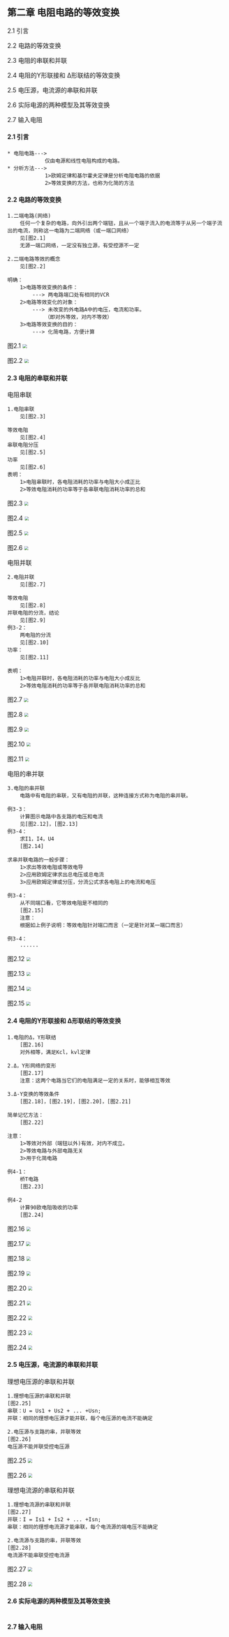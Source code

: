 

## 第二章 电阻电路的等效变换

2.1 引言

2.2 电路的等效变换

2.3 电阻的串联和并联

2.4 电阻的Y形联接和 Δ形联结的等效变换

2.5 电压源，电流源的串联和并联

2.6 实际电源的两种模型及其等效变换

2.7 输入电阻

#### 2.1 引言

```
* 电阻电路--->
			仅由电源和线性电阻构成的电路。
* 分析方法--->
			1>欧姆定律和基尔霍夫定律是分析电阻电路的依据
			2>等效变换的方法，也称为化简的方法
```

#### 2.2 电路的等效变换
```
1.二端电路(网络)
	任何一个复杂的电路，向外引出两个端钮，且从一个端子流入的电流等于从另一个端子流出的电流，则称这一电路为二端网络（或一端口网络）
	见[图2.1]
	无源一端口网络，一定没有独立源，有受控源不一定

2.二端电路等效的概念
	见[图2.2]
	
明确：
	1>电路等效变换的条件：
		---> 两电路端口处有相同的VCR
	2>电路等效变化的对象：
		---> 未改变的外电路A中的电压，电流和功率。
			（即对外等效，对内不等效）
	3>电路等效变换的目的：
		---> 化简电路，方便计算
```
图2.1
<img src="img/2/2.1.png" style="zoom:60%;" />

图2.2
<img src="img/2/2.2.png" style="zoom:60%;" />

#### 2.3 电阻的串联和并联

电阻串联

```
1.电阻串联
	见[图2.3]

等效电阻
	见[图2.4]
串联电阻分压
	见[图2.5]
功率
	见[图2.6]
表明：
	1>电阻串联时，各电阻消耗的功率与电阻大小成正比
	2>等效电阻消耗的功率等于各串联电阻消耗功率的总和
```
图2.3
<img src="img/2/2.3.png" style="zoom:60%;" />

图2.4
<img src="img/2/2.4.png" style="zoom:60%;" />

图2.5
<img src="img/2/2.5.png" style="zoom:60%;" />

图2.6
<img src="img/2/2.6.png" style="zoom:60%;" />

电阻并联

```
2.电阻并联
	见[图2.7]

等效电阻
	见[图2.8]
并联电阻的分流，结论
	见[图2.9]
例3-2：
	两电阻的分流
	见[图2.10]
功率：
	见[图2.11]

表明：
	1>电阻并联时，各电阻消耗的功率与电阻大小成反比
	2>等效电阻消耗的功率等于各并联电阻消耗功率的总和
```
图2.7
<img src="img/2/2.7.png" style="zoom:60%;" />

图2.8
<img src="img/2/2.8.png" style="zoom:60%;" />

图2.9
<img src="img/2/2.9.png" style="zoom:60%;" />

图2.10
<img src="img/2/2.10.png" style="zoom:60%;" />

图2.11
<img src="img/2/2.11.png" style="zoom:60%;" />

电阻的串并联
```
3.电阻的串并联
	电路中有电阻的串联，又有电阻的并联，这种连接方式称为电阻的串并联。
	
例3-3：
	计算图示电路中各支路的电压和电流
	见[图2.12]，[图2.13]
例3-4：
	求I1，I4，U4
	[图2.14]
	
求串并联电路的一般步骤：
	1>求出等效电阻或等效电导
	2>应用欧姆定律求出总电压或总电流
	3>应用欧姆定律或分压，分流公式求各电阻上的电流和电压
	
例3-4：
	从不同端口看，它等效电阻是不相同的
	[图2.15]
	注意：
	根据如上例子说明：等效电阻针对端口而言（一定是针对某一端口而言）
	
例3-4：
	......
```
图2.12
<img src="img/2/2.12.png" style="zoom:60%;" />

图2.13
<img src="img/2/2.13.png" style="zoom:60%;" />

图2.14
<img src="img/2/2.14.png" style="zoom:60%;" />

图2.15
<img src="img/2/2.15.png" style="zoom:60%;" />

#### 2.4 电阻的Y形联接和 Δ形联结的等效变换

```
1.电阻的Δ，Y形联结
	[图2.16]
	对外相等，满足Kcl，kvl定律

2.Δ，Y形网络的变形
	[图2.17]
	注意：这两个电路当它们的电阻满足一定的关系时，能够相互等效
	
3.Δ-Y变换的等效条件
	[图2.18]，[图2.19]，[图2.20]，[图2.21]

简单记忆方法：
	[图2.22]
	
注意：
	1>等效对外部（端钮以外)有效，对内不成立。
	2>等效电路与外部电路无关
	3>用于化简电路
	
例4-1：
	桥T电路
	[图2.23]

例4-2
	计算90欧电阻吸收的功率
	[图2.24]
```
图2.16
<img src="img/2/2.16.png" style="zoom:60%;" />

图2.17
<img src="img/2/2.17.png" style="zoom:60%;" />

图2.18
<img src="img/2/2.18.png" style="zoom:60%;" />

图2.19
<img src="img/2/2.19.png" style="zoom:60%;" />

图2.20
<img src="img/2/2.20.png" style="zoom:60%;" />

图2.21
<img src="img/2/2.21.png" style="zoom:60%;" />

图2.22
<img src="img/2/2.22.png" style="zoom:60%;" />

图2.23
<img src="img/2/2.23.png" style="zoom:60%;" />

图2.24
<img src="img/2/2.24.png" style="zoom:60%;" />

#### 2.5 电压源，电流源的串联和并联

理想电压源的串联和并联

```
1.理想电压源的串联和并联
[图2.25]
串联：U = Us1 + Us2 + ... +Usn;
并联：相同的理想电压源才能并联，每个电压源的电流不能确定

2.电压源与支路的串，并联等效
[图2.26]
电压源不能并联受控电压源
```
图2.25
<img src="img/2/2.25.png" style="zoom:60%;" />

图2.26
<img src="img/2/2.26.png" style="zoom:60%;" />

理想电流源的串联和并联

```
1.理想电流源的串联和并联
[图2.27]
并联：I = Is1 + Is2 + ... +Isn;
串联：相同的理想电流源才能串联，每个电流源的端电压不能确定

2.电流源与支路的串，并联等效
[图2.28]
电流源不能串联受控电流源
```
图2.27
<img src="img/2/2.27.png" style="zoom:60%;" />

图2.28
<img src="img/2/2.28.png" style="zoom:60%;" />

#### 2.6 实际电源的两种模型及其等效变换

```

```

#### 2.7 输入电阻
```

```







